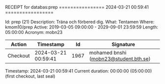RECEIPT for databas:prep
================ 2024-03-21 00:59:41 =================

Id:          prep (21)
Description: Träna och förbered dig.
What:        Tentamen
Where:       kmom10/prep
Active:      2019-03-05 09:00:00 - 2029-09-01 23:59:59
Length:      05:00:00
Acronym:     mobn23

| Action   | Timestamp           | Id    | Signature |
|----------|---------------------|-------|-----------|
| Checkout | 2024-03-21 00:59:41 |  1967 | mohamed bnshi (mobn23@student.bth.se) |

Timestamp:        2024-03-21 00:59:41
Current duration: 00:00:00 (05:00:00) (first checkout, last seal)

